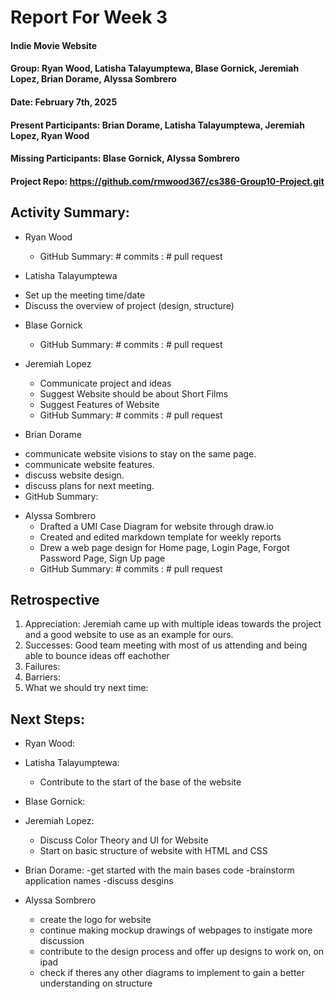 # Report For Week 3

#### Indie Movie Website
#### Group: Ryan Wood, Latisha Talayumptewa, Blase Gornick, Jeremiah Lopez, Brian Dorame, Alyssa Sombrero
#### Date: February 7th, 2025
#### Present Participants: Brian Dorame, Latisha Talayumptewa, Jeremiah Lopez, Ryan Wood
#### Missing Participants: Blase Gornick, Alyssa Sombrero
#### Project Repo: https://github.com/rmwood367/cs386-Group10-Project.git

## Activity Summary:
* Ryan Wood
  - GitHub Summary: # commits : # pull request
  
* Latisha Talayumptewa
- Set up the meeting time/date
- Discuss the overview of project (design, structure)

* Blase Gornick
   - GitHub Summary: # commits : # pull request

* Jeremiah Lopez
  - Communicate project and ideas
  - Suggest Website should be about Short Films
  - Suggest Features of Website
  - GitHub Summary: # commits : # pull request

* Brian Dorame
 - communicate website visions  to stay on the same page.
  - communicate website features.
  - discuss website design.
  - discuss plans for next meeting.
  - GitHub Summary:
    
* Alyssa Sombrero
  - Drafted a UMI Case Diagram for website through draw.io
  - Created and edited markdown template for weekly reports
  - Drew a web page design for Home page, Login Page, Forgot Password Page, Sign Up page
  - GitHub Summary: # commits : # pull request

## Retrospective
1. Appreciation: Jeremiah came up with multiple ideas towards the project and a good website to use as an example for ours.
2. Successes: Good team meeting with most of us attending and being able to bounce ideas off eachother
3. Failures: 
4. Barriers:
5. What we should try next time:

## Next Steps:
* Ryan Wood:
  
* Latisha Talayumptewa:
   - Contribute to the start of the base of the website 
* Blase Gornick:
  
* Jeremiah Lopez:
  - Discuss Color Theory and UI for Website
  - Start on basic structure of website with HTML and CSS
  
* Brian Dorame:
  -get started with the main bases code
  -brainstorm application names
  -discuss desgins

* Alyssa Sombrero
  - create the logo for website
  - continue making mockup drawings of webpages to instigate more discussion
  - contribute to the design process and offer up designs to work on, on ipad
  - check if theres any other diagrams to implement to gain a better understanding on structure
